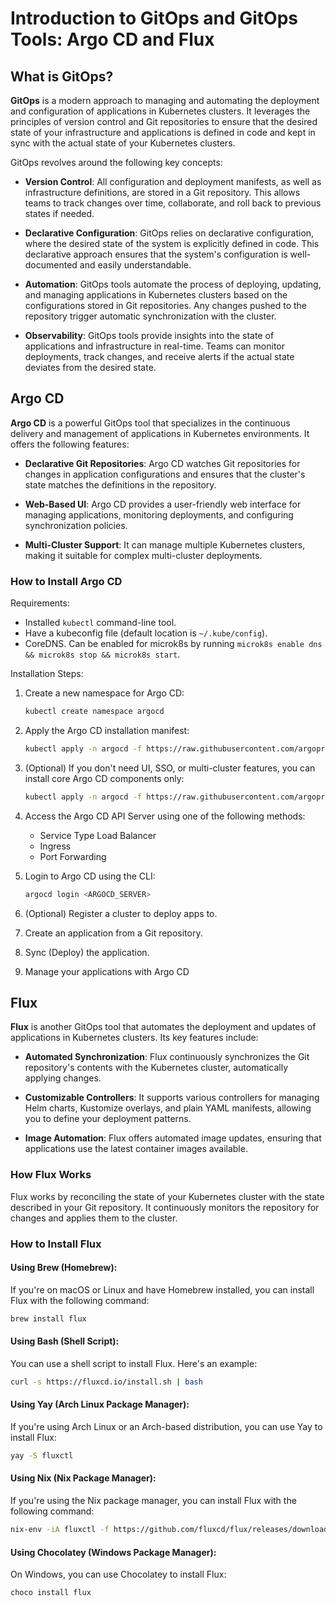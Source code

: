# Introduction to GitOps and GitOps Tools: Argo CD and Flux

## What is GitOps?

**GitOps** is a modern approach to managing and automating the deployment and configuration of applications in Kubernetes clusters. It leverages the principles of version control and Git repositories to ensure that the desired state of your infrastructure and applications is defined in code and kept in sync with the actual state of your Kubernetes clusters.

GitOps revolves around the following key concepts:

- **Version Control**: All configuration and deployment manifests, as well as infrastructure definitions, are stored in a Git repository. This allows teams to track changes over time, collaborate, and roll back to previous states if needed.

- **Declarative Configuration**: GitOps relies on declarative configuration, where the desired state of the system is explicitly defined in code. This declarative approach ensures that the system's configuration is well-documented and easily understandable.

- **Automation**: GitOps tools automate the process of deploying, updating, and managing applications in Kubernetes clusters based on the configurations stored in Git repositories. Any changes pushed to the repository trigger automatic synchronization with the cluster.

- **Observability**: GitOps tools provide insights into the state of applications and infrastructure in real-time. Teams can monitor deployments, track changes, and receive alerts if the actual state deviates from the desired state.

## Argo CD

**Argo CD** is a powerful GitOps tool that specializes in the continuous delivery and management of applications in Kubernetes environments. It offers the following features:

- **Declarative Git Repositories**: Argo CD watches Git repositories for changes in application configurations and ensures that the cluster's state matches the definitions in the repository.

- **Web-Based UI**: Argo CD provides a user-friendly web interface for managing applications, monitoring deployments, and configuring synchronization policies.

- **Multi-Cluster Support**: It can manage multiple Kubernetes clusters, making it suitable for complex multi-cluster deployments.

### How to Install Argo CD
Requirements:
- Installed `kubectl` command-line tool.
- Have a kubeconfig file (default location is `~/.kube/config`).
- CoreDNS. Can be enabled for microk8s by running `microk8s enable dns && microk8s stop && microk8s start`.

Installation Steps:
1. Create a new namespace for Argo CD:
   ```bash
   kubectl create namespace argocd
   ```

2. Apply the Argo CD installation manifest:
   ```bash
   kubectl apply -n argocd -f https://raw.githubusercontent.com/argoproj/argo-cd/stable/manifests/install.yaml
   ```

3. (Optional) If you don't need UI, SSO, or multi-cluster features, you can install core Argo CD components only:
   ```bash
   kubectl apply -n argocd -f https://raw.githubusercontent.com/argoproj/argo-cd/stable/manifests/core-install.yaml
   ```

4. Access the Argo CD API Server using one of the following methods:
   - Service Type Load Balancer
   - Ingress
   - Port Forwarding

5. Login to Argo CD using the CLI:
   ```bash
   argocd login <ARGOCD_SERVER>
   ```

6. (Optional) Register a cluster to deploy apps to.

7. Create an application from a Git repository.

8. Sync (Deploy) the application.

9. Manage your applications with Argo CD

## Flux

**Flux** is another GitOps tool that automates the deployment and updates of applications in Kubernetes clusters. Its key features include:

- **Automated Synchronization**: Flux continuously synchronizes the Git repository's contents with the Kubernetes cluster, automatically applying changes.

- **Customizable Controllers**: It supports various controllers for managing Helm charts, Kustomize overlays, and plain YAML manifests, allowing you to define your deployment patterns.

- **Image Automation**: Flux offers automated image updates, ensuring that applications use the latest container images available.

### How Flux Works
Flux works by reconciling the state of your Kubernetes cluster with the state described in your Git repository. It continuously monitors the repository for changes and applies them to the cluster.

### How to Install Flux

#### Using Brew (Homebrew):

If you're on macOS or Linux and have Homebrew installed, you can install Flux with the following command:

```bash
brew install flux
```

#### Using Bash (Shell Script):

You can use a shell script to install Flux. Here's an example:

```bash
curl -s https://fluxcd.io/install.sh | bash
```

#### Using Yay (Arch Linux Package Manager):

If you're using Arch Linux or an Arch-based distribution, you can use Yay to install Flux:

```bash
yay -S fluxctl
```

#### Using Nix (Nix Package Manager):

If you're using the Nix package manager, you can install Flux with the following command:

```bash
nix-env -iA fluxctl -f https://github.com/fluxcd/flux/releases/download/1.24.0/fluxctl_linux_amd64
```

#### Using Chocolatey (Windows Package Manager):

On Windows, you can use Chocolatey to install Flux:

```bash
choco install flux
```

